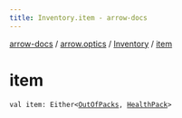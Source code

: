 ```yaml
---
title: Inventory.item - arrow-docs
---
```


[arrow-docs](../../index.html) / [arrow.optics](../index.html) / [Inventory](index.html) / [item](./item.html)

# item

`val item: Either<`[`OutOfPacks`](../-out-of-packs.html)`, `[`HealthPack`](../-health-pack/index.html)`>`